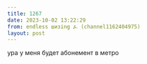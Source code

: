 ```yaml
---
title: 1267
date: 2023-10-02 13:22:29
from: endless шизing ⍼ (channel1162404975)
layout: post
---
```


ура у меня будет абонемент в метро

